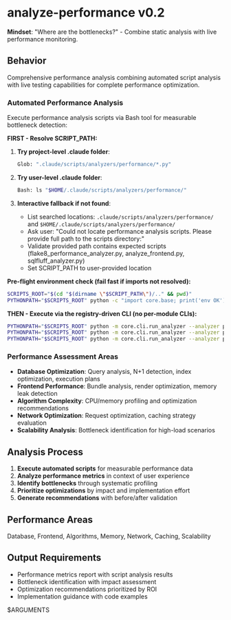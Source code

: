 # analyze-performance v0.2

**Mindset**: "Where are the bottlenecks?" - Combine static analysis with live performance monitoring.

## Behavior

Comprehensive performance analysis combining automated script analysis with live testing capabilities for complete performance optimization.

### Automated Performance Analysis

Execute performance analysis scripts via Bash tool for measurable bottleneck detection:

**FIRST - Resolve SCRIPT_PATH:**

1. **Try project-level .claude folder**:

   ```bash
   Glob: ".claude/scripts/analyzers/performance/*.py"
   ```

2. **Try user-level .claude folder**:

   ```bash
   Bash: ls "$HOME/.claude/scripts/analyzers/performance/"
   ```

3. **Interactive fallback if not found**:
   - List searched locations: `.claude/scripts/analyzers/performance/` and `$HOME/.claude/scripts/analyzers/performance/`
   - Ask user: "Could not locate performance analysis scripts. Please provide full path to the scripts directory:"
   - Validate provided path contains expected scripts (flake8_performance_analyzer.py, analyze_frontend.py, sqlfluff_analyzer.py)
   - Set SCRIPT_PATH to user-provided location

**Pre-flight environment check (fail fast if imports not resolved):**

```bash
SCRIPTS_ROOT="$(cd "$(dirname \"$SCRIPT_PATH\")/.." && pwd)"
PYTHONPATH="$SCRIPTS_ROOT" python -c "import core.base; print('env OK')"
```

**THEN - Execute via the registry-driven CLI (no per-module CLIs):**

```bash
PYTHONPATH="$SCRIPTS_ROOT" python -m core.cli.run_analyzer --analyzer performance:flake8-perf --target . --output-format json
PYTHONPATH="$SCRIPTS_ROOT" python -m core.cli.run_analyzer --analyzer performance:frontend --target . --output-format json
PYTHONPATH="$SCRIPTS_ROOT" python -m core.cli.run_analyzer --analyzer performance:sqlfluff --target . --output-format json
```

### Performance Assessment Areas

- **Database Optimization**: Query analysis, N+1 detection, index optimization, execution plans
- **Frontend Performance**: Bundle analysis, render optimization, memory leak detection
- **Algorithm Complexity**: CPU/memory profiling and optimization recommendations
- **Network Optimization**: Request optimization, caching strategy evaluation
- **Scalability Analysis**: Bottleneck identification for high-load scenarios

## Analysis Process

1. **Execute automated scripts** for measurable performance data
2. **Analyze performance metrics** in context of user experience
3. **Identify bottlenecks** through systematic profiling
4. **Prioritize optimizations** by impact and implementation effort
5. **Generate recommendations** with before/after validation

## Performance Areas

Database, Frontend, Algorithms, Memory, Network, Caching, Scalability

## Output Requirements

- Performance metrics report with script analysis results
- Bottleneck identification with impact assessment
- Optimization recommendations prioritized by ROI
- Implementation guidance with code examples

$ARGUMENTS
